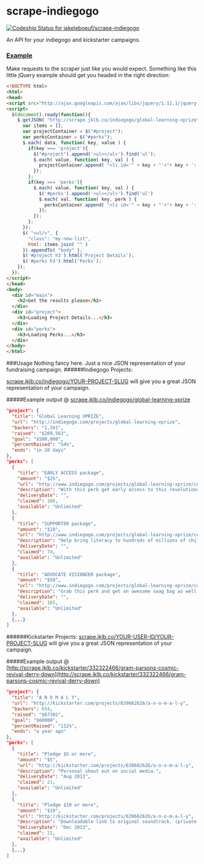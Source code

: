 scrape-indiegogo
================
[ ![Codeship Status for jakeleboeuf/scrape-indiegogo](https://codeship.io/projects/6b1dd260-37e4-0132-e8f4-461894a5379e/status?branch=master)](https://codeship.io/projects/41841)

An API for your indiegogo and kickstarter campaigns.


### [Example](https://github.com/jakeleboeuf/scrape-indiegogo/blob/master/example/index.html)
Make requests to the scraper just like you would expect. Something like this little jQuery example should get you headed in the right direction:

```html
<!DOCTYPE html>
<html>
<head>
<script src="http://ajax.googleapis.com/ajax/libs/jquery/1.11.1/jquery.min.js"></script>
<script>
  $(document).ready(function(){
    $.getJSON( "http://scrape.jklb.co/indiegogo/global-learning-xprize", function( data ) {
      var items = [];
      var projectContainer = $("#project");
      var perksContainer = $("#perks");
      $.each( data, function( key, value ) {
        if(key === 'project'){
          $("#project").append('<ul></ul>').find('ul');
          $.each( value, function( key, val ) {
            projectContainer.append( "<li id='" + key + "'>"+ key + ': ' + val + "</li>" );
          });
        };
        if(key === 'perks'){
          $.each( value, function( key, val ) {
            $('#perks').append('<ul></ul>').find('ul')
            $.each( val, function( key, perk ) {
              perksContainer.append( "<li id='" + key + "'>"+ key + ': ' + perk + "</li>" );
            });
          });
        };
      });
      $( "<ul/>", {
        "class": "my-new-list",
        html: items.join( "" )
      }).appendTo( "body" );
      $('#project h3').html('Project Details');
      $('#perks h3').html('Perks');
    });
  });
</script>
</head>
<body>
  <div id="main">
    <h2>Get the results please</h2>
  </div>
  <div id="project">
    <h3>Loading Project Details...</h3>
  </div>
  <div id="perks">
    <h3>Loading Perks...</h3>
  </div>
</body>
</html>

```


###Usage
Nothing fancy here. Just a nice JSON representation of your fundraising campaign.
######Indiegogo Projects:

[scrape.jklb.co/indiegogo/YOUR-PROJECT-SLUG](http://scrape.jklb.co/indiegogo/global-learning-xprize) will give you a great JSON representation of your campaign.


#####Example output @ [scrape.jklb.co/indiegogo/global-learning-xprize](http://scrape.jklb.co/indiegogo/global-learning-xprize)

```json
"project": {
  "title": "Global Learning XPRIZE",
  "url": "http://indiegogo.com/projects/global-learning-xprize",
  "backers": "1,341",
  "raised": "$269,563",
  "goal": "$500,000",
  "percentRaised": "54%",
  "ends": "in 20 days"
},
"perks": [
  {
    "title": "EARLY ACCESS package",
    "amount": "$25",
    "url": "http://www.indiegogo.com/projects/global-learning-xprize/contributions/new?perk_amt=25&perk_id=2314758",
    "description": "With this perk get early access to this revolutionary software, 18 months\nbefore anyone else, to test with kids near you.\n\nIn addition to the previous perks, you also get:\n\n · A Vote: As a Digital Visioneer you will get a vote where the XPRIZE\nFoundation should launch its next major competition.\n · Credit: Get your name credited in the winning software that is used by\nhundreds of millions of kids.\n · Digital Content: Exclusive extended digital content (interviews,\nvideos, images, and more!)",
    "deliveryDate": "",
    "claimed": 186,
    "available": "Unlimited"
  },
  {
    "title": "SUPPORTER package",
    "amount": "$10",
    "url": "http://www.indiegogo.com/projects/global-learning-xprize/contributions/new?perk_amt=10&perk_id=2314753",
    "description": "Help bring literacy to hundreds of millions of children around the world by showing your support for the campaign!\n\nIncludes:\n• Website Credit: Get your name listed as a supporter on the Global Learning XPRIZE website!\n• Digital Certificate: Receive a digital donation certificate that you can use to show your support!",
    "deliveryDate": "",
    "claimed": 74,
    "available": "Unlimited"
  },
  {
    "title": "ADVOCATE VISIONEER package",
    "amount": "$50",
    "url": "http://www.indiegogo.com/projects/global-learning-xprize/contributions/new?perk_amt=50&perk_id=2314760",
    "description": "Grab this perk and get an awesome swag bag as well as live video access to\nour Visioneering event, where you can watch and vote on how future XPRIZE\nare created.\n\nGet all the previous perks as well as:\n\n · Watch: Live web video access to our exclusive Visioneering event.\n · Wear: An exclusive, limited edition, Global Learning XPRIZE T-shirt.\n · Represent: Three awesome Global Learning XPRIZE stickers.\n · Show: A neat Global Learning Wristband to show your support!",
    "deliveryDate": "",
    "claimed": 165,
    "available": "Unlimited"
  },
  {...}
]
```

######Kickstarter Projects:
[scrape.jklb.co/YOUR-USER-ID/YOUR-PROJECT-SLUG](http://scrape.jklb.co/kickstarter/332322466/gram-parsons-cosmic-revival-derry-down) will give you a great JSON representation of your campaign.

#####Example output @ [http://scrape.jklb.co/kickstarter/332322466/gram-parsons-cosmic-revival-derry-down](http://scrape.jklb.co/kickstarter/332322466/gram-parsons-cosmic-revival-derry-down)

```json
"project": {
  "title": "A N O M A L Y",
  "url": "http://kickstarter.com/projects/639662626/a-n-o-m-a-l-y",
  "backers": 654,
  "raised": "$67302",
  "goal": "$60000",
  "percentRaised": "112%",
  "ends": "a year ago"
},
"perks": [
  {
    "title": "Pledge $5 or more",
    "amount": "$5",
    "url": "http://kickstarter.com/projects/639662626/a-n-o-m-a-l-y",
    "description": "Personal shout out on social media.",
    "deliveryDate": "Aug 2013",
    "claimed": 21,
    "available": "Unlimited"
  },
  {
    "title": "Pledge $10 or more",
    "amount": "$10",
    "url": "http://kickstarter.com/projects/639662626/a-n-o-m-a-l-y",
    "description": "Downloadable link to original soundtrack. (private use only)",
    "deliveryDate": "Dec 2013",
    "claimed": 22,
    "available": "Unlimited"
  },
  {...}
]
```
